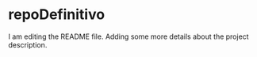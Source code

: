 # repoDefinitivo
I am editing the README file. Adding some more details about the project description.
